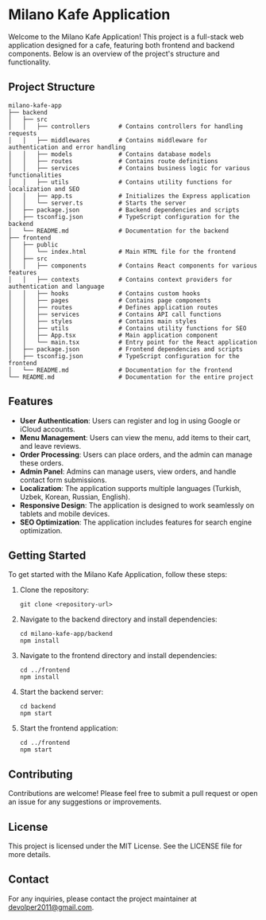 # Milano Kafe Application

Welcome to the Milano Kafe Application! This project is a full-stack web application designed for a cafe, featuring both frontend and backend components. Below is an overview of the project's structure and functionality.

## Project Structure

```
milano-kafe-app
├── backend
│   ├── src
│   │   ├── controllers        # Contains controllers for handling requests
│   │   ├── middlewares        # Contains middleware for authentication and error handling
│   │   ├── models             # Contains database models
│   │   ├── routes             # Contains route definitions
│   │   ├── services           # Contains business logic for various functionalities
│   │   ├── utils              # Contains utility functions for localization and SEO
│   │   ├── app.ts             # Initializes the Express application
│   │   └── server.ts          # Starts the server
│   ├── package.json           # Backend dependencies and scripts
│   ├── tsconfig.json          # TypeScript configuration for the backend
│   └── README.md              # Documentation for the backend
├── frontend
│   ├── public
│   │   └── index.html         # Main HTML file for the frontend
│   ├── src
│   │   ├── components         # Contains React components for various features
│   │   ├── contexts           # Contains context providers for authentication and language
│   │   ├── hooks              # Contains custom hooks
│   │   ├── pages              # Contains page components
│   │   ├── routes             # Defines application routes
│   │   ├── services           # Contains API call functions
│   │   ├── styles             # Contains main styles
│   │   ├── utils              # Contains utility functions for SEO
│   │   ├── App.tsx            # Main application component
│   │   └── main.tsx           # Entry point for the React application
│   ├── package.json           # Frontend dependencies and scripts
│   ├── tsconfig.json          # TypeScript configuration for the frontend
│   └── README.md              # Documentation for the frontend
└── README.md                  # Documentation for the entire project
```

## Features

- **User Authentication**: Users can register and log in using Google or iCloud accounts.
- **Menu Management**: Users can view the menu, add items to their cart, and leave reviews.
- **Order Processing**: Users can place orders, and the admin can manage these orders.
- **Admin Panel**: Admins can manage users, view orders, and handle contact form submissions.
- **Localization**: The application supports multiple languages (Turkish, Uzbek, Korean, Russian, English).
- **Responsive Design**: The application is designed to work seamlessly on tablets and mobile devices.
- **SEO Optimization**: The application includes features for search engine optimization.

## Getting Started

To get started with the Milano Kafe Application, follow these steps:

1. Clone the repository:
   ```
   git clone <repository-url>
   ```

2. Navigate to the backend directory and install dependencies:
   ```
   cd milano-kafe-app/backend
   npm install
   ```

3. Navigate to the frontend directory and install dependencies:
   ```
   cd ../frontend
   npm install
   ```

4. Start the backend server:
   ```
   cd backend
   npm start
   ```

5. Start the frontend application:
   ```
   cd ../frontend
   npm start
   ```

## Contributing

Contributions are welcome! Please feel free to submit a pull request or open an issue for any suggestions or improvements.

## License

This project is licensed under the MIT License. See the LICENSE file for more details.

## Contact

For any inquiries, please contact the project maintainer at devolper2011@gmail.com.